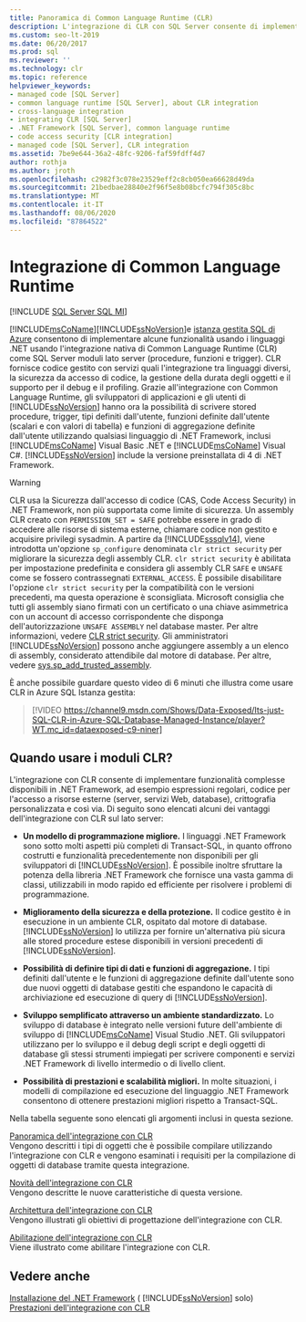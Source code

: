 ```yaml
---
title: Panoramica di Common Language Runtime (CLR)
description: L'integrazione di CLR con SQL Server consente di implementare alcune funzionalità utilizzando qualsiasi linguaggio .NET Framework come SQL Server moduli lato server.
ms.custom: seo-lt-2019
ms.date: 06/20/2017
ms.prod: sql
ms.reviewer: ''
ms.technology: clr
ms.topic: reference
helpviewer_keywords:
- managed code [SQL Server]
- common language runtime [SQL Server], about CLR integration
- cross-language integration
- integrating CLR [SQL Server]
- .NET Framework [SQL Server], common language runtime
- code access security [CLR integration]
- managed code [SQL Server], CLR integration
ms.assetid: 7be9e644-36a2-48fc-9206-faf59fdff4d7
author: rothja
ms.author: jroth
ms.openlocfilehash: c2982f3c078e23529eff2c8cb050ea66628d49da
ms.sourcegitcommit: 21bedbae28840e2f96f5e8b08bcfc794f305c8bc
ms.translationtype: MT
ms.contentlocale: it-IT
ms.lasthandoff: 08/06/2020
ms.locfileid: "87864522"
---
```

# <a name="common-language-runtime-integration"></a>Integrazione di Common Language Runtime
[!INCLUDE [SQL Server SQL MI](../../includes/applies-to-version/sql-asdbmi.md)]

  [!INCLUDE[msCoName](../../includes/msconame-md.md)][!INCLUDE[ssNoVersion](../../includes/ssnoversion-md.md)]e [istanza gestita SQL di Azure](https://docs.microsoft.com/azure/sql-database/sql-database-managed-instance-index) consentono di implementare alcune funzionalità usando i linguaggi .NET usando l'integrazione nativa di Common Language Runtime (CLR) come SQL Server moduli lato server (procedure, funzioni e trigger). CLR fornisce codice gestito con servizi quali l'integrazione tra linguaggi diversi, la sicurezza da accesso di codice, la gestione della durata degli oggetti e il supporto per il debug e il profiling. Grazie all'integrazione con Common Language Runtime, gli sviluppatori di applicazioni e gli utenti di [!INCLUDE[ssNoVersion](../../includes/ssnoversion-md.md)] hanno ora la possibilità di scrivere stored procedure, trigger, tipi definiti dall'utente, funzioni definite dall'utente (scalari e con valori di tabella) e funzioni di aggregazione definite dall'utente utilizzando qualsiasi linguaggio di .NET Framework, inclusi [!INCLUDE[msCoName](../../includes/msconame-md.md)] Visual Basic .NET e [!INCLUDE[msCoName](../../includes/msconame-md.md)] Visual C#. [!INCLUDE[ssNoVersion](../../includes/ssnoversion-md.md)] include la versione preinstallata di 4 di .NET Framework.  

> [!WARNING]
>  CLR usa la Sicurezza dall'accesso di codice (CAS, Code Access Security) in .NET Framework, non più supportata come limite di sicurezza. Un assembly CLR creato con `PERMISSION_SET = SAFE` potrebbe essere in grado di accedere alle risorse di sistema esterne, chiamare codice non gestito e acquisire privilegi sysadmin. A partire da [!INCLUDE[sssqlv14](../../includes/sssqlv14-md.md)], viene introdotta un'opzione `sp_configure` denominata `clr strict security` per migliorare la sicurezza degli assembly CLR. `clr strict security` è abilitata per impostazione predefinita e considera gli assembly CLR `SAFE` e `UNSAFE` come se fossero contrassegnati `EXTERNAL_ACCESS`. È possibile disabilitare l'opzione `clr strict security` per la compatibilità con le versioni precedenti, ma questa operazione è sconsigliata. Microsoft consiglia che tutti gli assembly siano firmati con un certificato o una chiave asimmetrica con un account di accesso corrispondente che disponga dell'autorizzazione `UNSAFE ASSEMBLY` nel database master. Per altre informazioni, vedere [CLR strict security](../../database-engine/configure-windows/clr-strict-security.md). Gli amministratori [!INCLUDE[ssNoVersion](../../includes/ssnoversion-md.md)] possono anche aggiungere assembly a un elenco di assembly, considerato attendibile dal motore di database. Per altre, vedere [sys.sp_add_trusted_assembly](../../relational-databases/system-stored-procedures/sys-sp-add-trusted-assembly-transact-sql.md).

È anche possibile guardare questo video di 6 minuti che illustra come usare CLR in Azure SQL Istanza gestita:

> [!VIDEO https://channel9.msdn.com/Shows/Data-Exposed/Its-just-SQL-CLR-in-Azure-SQL-Database-Managed-Instance/player?WT.mc_id=dataexposed-c9-niner]



## <a name="when-to-use-clr-modules"></a>Quando usare i moduli CLR?

L'integrazione con CLR consente di implementare funzionalità complesse disponibili in .NET Framework, ad esempio espressioni regolari, codice per l'accesso a risorse esterne (server, servizi Web, database), crittografia personalizzata e così via. Di seguito sono elencati alcuni dei vantaggi dell'integrazione con CLR sul lato server:
  
-   **Un modello di programmazione migliore.** I linguaggi .NET Framework sono sotto molti aspetti più completi di Transact-SQL, in quanto offrono costrutti e funzionalità precedentemente non disponibili per gli sviluppatori di [!INCLUDE[ssNoVersion](../../includes/ssnoversion-md.md)]. È possibile inoltre sfruttare la potenza della libreria .NET Framework che fornisce una vasta gamma di classi, utilizzabili in modo rapido ed efficiente per risolvere i problemi di programmazione.  
  
-   **Miglioramento della sicurezza e della protezione.** Il codice gestito è in esecuzione in un ambiente CLR, ospitato dal motore di database. [!INCLUDE[ssNoVersion](../../includes/ssnoversion-md.md)] lo utilizza per fornire un'alternativa più sicura alle stored procedure estese disponibili in versioni precedenti di [!INCLUDE[ssNoVersion](../../includes/ssnoversion-md.md)].  
  
-   **Possibilità di definire tipi di dati e funzioni di aggregazione.** I tipi definiti dall'utente e le funzioni di aggregazione definite dall'utente sono due nuovi oggetti di database gestiti che espandono le capacità di archiviazione ed esecuzione di query di [!INCLUDE[ssNoVersion](../../includes/ssnoversion-md.md)].  
  
-   **Sviluppo semplificato attraverso un ambiente standardizzato.** Lo sviluppo di database è integrato nelle versioni future dell'ambiente di sviluppo di [!INCLUDE[msCoName](../../includes/msconame-md.md)] Visual Studio .NET. Gli sviluppatori utilizzano per lo sviluppo e il debug degli script e degli oggetti di database gli stessi strumenti impiegati per scrivere componenti e servizi .NET Framework di livello intermedio o di livello client.  
  
-   **Possibilità di prestazioni e scalabilità migliori.** In molte situazioni, i modelli di compilazione ed esecuzione del linguaggio .NET Framework consentono di ottenere prestazioni migliori rispetto a Transact-SQL.  
  
 Nella tabella seguente sono elencati gli argomenti inclusi in questa sezione.  
  
 [Panoramica dell'integrazione con CLR](../../relational-databases/clr-integration/clr-integration-overview.md)  
 Vengono descritti i tipi di oggetti che è possibile compilare utilizzando l'integrazione con CLR e vengono esaminati i requisiti per la compilazione di oggetti di database tramite questa integrazione.  
  
 [Novità dell'integrazione con CLR](../../relational-databases/clr-integration/clr-integration-what-s-new.md)  
 Vengono descritte le nuove caratteristiche di questa versione.  
  
 [Architettura dell'integrazione con CLR](https://msdn.microsoft.com/library/05e4b872-3d21-46de-b4d5-739b5f2a0cf9)  
 Vengono illustrati gli obiettivi di progettazione dell'integrazione con CLR.  
  
 [Abilitazione dell'integrazione con CLR](../../relational-databases/clr-integration/clr-integration-enabling.md)  
 Viene illustrato come abilitare l'integrazione con CLR.  
  
## <a name="see-also"></a>Vedere anche  
 [Installazione del .NET Framework](https://technet.microsoft.com/library/ms166014\(v=SQL.105\).aspx) ( [!INCLUDE[ssNoVersion](../../includes/ssnoversion-md.md)] solo)   
 [Prestazioni dell'integrazione con CLR](../../relational-databases/clr-integration/clr-integration-architecture-performance.md)  
  
  
